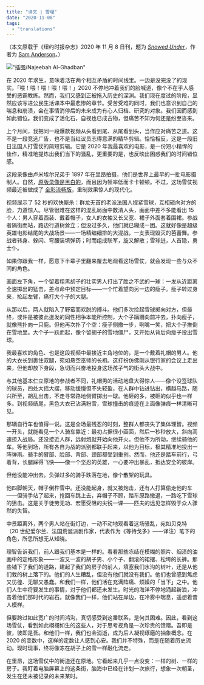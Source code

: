 ```yaml
---
title: "译文 | 雪埋"
date: "2020-11-08"
tags:
  - "translations"
---
```


（本文原载于《纽约时报杂志》2020 年 11 月 8 日刊，题为 [_Snowed Under_](https://www.nytimes.com/2020/11/05/magazine/snowball-video-fight.html)，作者为 [Sam Anderson](https://twitter.com/shamblanderson)。）

!["插图/Najeebah Al-Ghadban"](https://p178.p0.n0.cdn.getcloudapp.com/items/jkuDNnRZ/08mag-screenland-superJumbo-v3.jpg?v=ad00148914e243910002a4d3c705de29)

在 2020 年求生，意味着活在两个相互矛盾的时间线里。一边是没完没了的现实。「喂！喂！喂！喂！喂！」2020 不停地冲着我们的脸喊道，像个不在乎人感受的恶霸教练。然而，我们又感到正被拖入历史的深渊。我们现在度过的阶段，显然应该写进公民生活课本中最悲惨的章节。受苦受难的同时，我们也意识到自己的喘息和崩溃，会在事情消停后的未来成为有心人归档、研究的对象。我们因而感到如此错位。我们变成了活化石，自视也已成古物，但痛苦不知为何还是纷至沓来。

上个月间，我把同一段爆款视频从头看到尾、从尾看到头，当作应对痛苦之道。这不是一段竞选广告，也不是当红议员志得意满的精华剪辑。恰恰相反，这是一段旧日法国人打雪仗的简短剪辑。它是 2020 年我最喜欢的电影，是一份短小精悍的佳作，精准地提炼出我们当下的骚乱，更重要的是，也反映出困惑我们的时间错位感。

这段录像由卢米埃尔兄弟于 1897 年在里昂拍摄，他们是世界上最早的一批电影摄制人。自然，[原版录像是黑白的](https://www.youtube.com/watch?v=-rAMRBWy2to)，而且因为帧率低而卡卡顿顿。不过，这场雪仗视频最近被做成了 [全彩流畅版](https://www.youtube.com/watch?v=tuFu9-bfnQk)，重制效果惊人的现代化。

视频展示了 52 秒的欢快厮杀：群龙无首的老派法国人捏紧雪球，互相砸向对方的脸，力道惊人。尽管很难在这样的混乱局面中数清人头，画面中差不多能看出 15 个人：男人穿着西装、戴着帽子，女人的衣袖又长又宽、裙子外面套着围裙。参战者隔街而站，路边行道树耸立；但没过多久，他们就已糊成一团。这就好像是超级英雄电影结尾的大战场景——一场精编细排的大混战，一支表现毁灭的芭蕾舞。参战者转身、躲闪、弯腰装填弹药；时而组成联军，旋又解散；雪球迸，人首隐，勇士仆。

如果你跟我一样，愿意下半辈子里翻来覆去地观看这场雪仗，就会发现一些与众不同的角色。

画面左下角，一个留着粗黑胡子的壮实男人打出了胜之不武的一球：一发从近距离全速掷出的猛击，差点命中预定目标——一个忙着望向另一边的瘦子。瘦子转过身来，抡起左臂，痛打大个子的大腿。

从那以后，两人就陷入了野蛮而欢脱的搏斗。他们多次捡起雪球掷向对方，但最终，或许是被彼此迸发的同性相争本能所控制，大个子蹒跚向前冲去，扑向瘦子，就像熊扑向一只鹿。但他再次扑了个空：瘦子侧撤一步，咧嘴一笑，把大个子推倒在雪地里。大个子一跃而起，像个留胡子的雪地僵尸，又开始从背后向瘦子投出雪球。

我最喜欢的角色、也是这段视频中最接近主角地位的，是一个戴着礼帽的男人。他的大衣长到裹住双腿，宛如悬空巫师的长袍。这打扮仿佛刚从银行家的会议上走出来，但他却放下身段，急切而兴奋地投身这场孩子气的街头大战中。

与其他基本伫立原地的参战者不同，礼帽男的活动地盘大得惊人——像个没签球队的球员，四处大摇大摆，移动缓慢但不失轻盈，在人群中钻进钻出，横越马路，随兴所至，胡乱出击，不走寻常路地侧臂掷出一球。他砸的多，被砸的似乎也一样多。到视频结尾，黑色大衣已沾满粉雪，雪球撞击的痕迹在上面像弹痕一样清晰可见。

那辆自行车也值得一说。这是全场最残忍的时刻，整群人都丧失了集体理智。视频一开头，就能看见一个人骑车靠近：最初占据很小画面，然后一秒秒放大，斜向高速掠入战局。还没接近人群，远射炮就开始向他开火。但他不为所动，继续骑他的车。等他到场，所有各自为战的派别都联手起来，以他为目标，极其精准地投出一阵弹雨。骑手的臂部、脸部、背部、颈部都受到重创。然而，他还是踏车前行，弓着背，长腿踩得飞快——像一个坚忍的英雄，一心要冲出暴乱，抵达安全的彼岸。

但他没能冲出去。负弹过多的骑手跌落在地，像个散架的玩具。

他四脚朝天，帽子倒杵雪中。还没能起身，就又被炮击，还有人打算偷走他的车——但骑手站了起来，抢回车跳上去，弃帽子不顾，踏车原路撤退，一路吃下雪球的狙击。这是关于徒劳无功、宏愿受阻的尖锐一课——匹夫的远见怎样毁于众人骤然的失智。

中景距离外，两个男人站在街灯边，一动不动地观看着这场骚乱，宛如贝克特（20 世纪爱尔兰、法国荒诞派剧作家，代表作为《等待戈多》——译注）笔下的角色，所思所想无从知晓。

理智告诉我们，前人跟我们基本是一样的。看看那些冻结在模糊的照片、烟渍的油画中的定格形象——一波又一波的胡子男、小个子、翻滚的裙摆、松垮的长裤。那些铺下了我们的道路，建起了我们的房子的前人，填塞我们水沟的树叶，还是从他们栽的树上落下的。他们的人生糟乱，但没有他们就没有我们。他们也曾感到焦虑又彷徨、无聊又愚蠢。和我们一样，他们活在充满阵痛、烦躁的「当下」之中。他们人生中将要发生的事情，对于他们都还未发生。时光的海洋不停地涌起新浪，冲击着他们那时代的岩石。就像我们一样，他们站在岸边，在冷雾中喘息，遥想着昔人模样。

但要跨过如此宽广的时间鸿沟，真切感受到这番联系，是何其困难。因此，看到这场雪仗，看到如此栩栩如生的这些人，对于思考视角是一次珍贵的馈赠。吾即是彼，彼即是吾。和他们一样，我们也会消逝，成为后人凝视琢磨的抽象概念。在 2020 的变数中，这样的定数让人感到心安。我们并不特殊，而是在随着历史流动。现时现事，终将像冻在胡子上的雪一样融化流走。

在里昂，这场雪仗中的街道还在原地。它看起来几乎一点没变：一样的树、一样的房子。我盯着电脑屏幕上的这条街，脑海中已经在计划一次旅行，想象一次朝圣，发生在还未被记录的未来某时。
